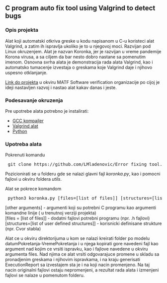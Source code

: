 ## C program auto fix tool using Valgrind to detect bugs

### Opis projekta

Alat koji automatski otkriva greske u kodu napisanom u C-u koristeci alat Valgrind, a zatim ih ispravlja ukoliko je to u njegovoj moci. Razvijan pod Linux okruzenjem. Alat je nazvan Koronka, jer je razvijan u vreme pandemije Korona virusa, a sa ciljem da bar nesto dobro nastane sa pomenutim imenom. Osnovna svrha alata je demonstracija rada alata Valgrind, kao i automatsko tumacenje izvestaja o greskama koje Valgrind daje i njihovo uspesno otklanjanje.


[Link do projekta](https://github.com/MATF-Software-Verification/05_error_fixing_tool.git) u okviru MATF Software verification organizacije po cijoj je ideji nastavljen razvoj i nastao alat kakav danas i jeste. 
 
### Podesavanje okruzenja

Pre upotrebe alata potrebno je instalirati:
- [GCC kompajler](https://linuxize.com/post/how-to-install-gcc-compiler-on-ubuntu-18-04/)
- [Valgrind alat](https://wiki.ubuntu.com/Valgrind)
- [Python](https://docs.python-guide.org/starting/install3/linux/)

### Upotreba alata

Pokrenuti komandu 
<pre> git clone https://github.com/LMladenovic/Error_fixing_tool.git </pre>

Pozicionirati se u folderu gde se nalazi glavni fajl <i>koronka.py</i>, kao i pomocni fajlovi u okviru foldera <i>utils</i>.

Alat se pokrece komandom
<pre> python3 koronka.py [files=[list of files]] [structures=[list of user defined structures]] [path to c file] [other arguments] </pre>

[other arguments] - argumenti koji su potrebni C programu kao argumenti komandne linije ( u trenutnoj verziji projekta)  
[files = [list of files]] - dodatni fajlovi potrebni programu (npr. .h fajlovi)  
[structures=[list of user defined structures]] - korisnicki definisane strukture (npr. Cvor stabla)  

Alat ce u okviru direktorijuma u kom se nalazi kreirati folder po modelu datumPokretanja-VremePokretanja i u njega kopirati gore navedeni fajl kao argument nad kojim ce vrsiti ispravku, kao i fajlove navedene u okviru argumenta files. Nad njima ce alat vrsiti odgovarajuce promene u skladu sa pronadjenim greskama i njihovim ispravkama, i na kraju generisati ExecutionReport sa izvestajem sta je i na koji nacin promenjeno. Na taj nacin originalni fajlovi ostaju nepromenjeni, a rezultat rada alata i izmenjeni fajlovi se nalaze u pomenutom folderu. 
